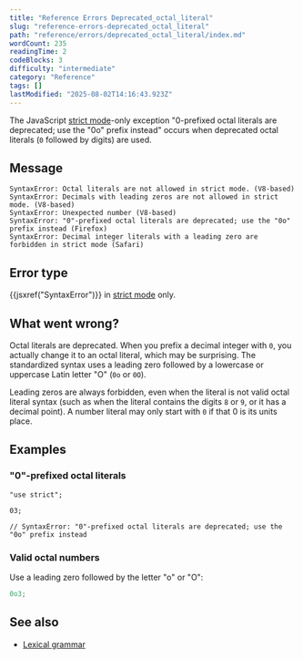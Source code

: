 ```yaml
---
title: "Reference Errors Deprecated_octal_literal"
slug: "reference-errors-deprecated_octal_literal"
path: "reference/errors/deprecated_octal_literal/index.md"
wordCount: 235
readingTime: 2
codeBlocks: 3
difficulty: "intermediate"
category: "Reference"
tags: []
lastModified: "2025-08-02T14:16:43.923Z"
---
```



The JavaScript [strict mode](/en-US/docs/Web/JavaScript/Reference/Strict_mode)-only exception "0-prefixed octal literals are deprecated; use the "0o" prefix instead" occurs when deprecated octal literals (`0` followed by digits) are used.

## Message

```plain
SyntaxError: Octal literals are not allowed in strict mode. (V8-based)
SyntaxError: Decimals with leading zeros are not allowed in strict mode. (V8-based)
SyntaxError: Unexpected number (V8-based)
SyntaxError: "0"-prefixed octal literals are deprecated; use the "0o" prefix instead (Firefox)
SyntaxError: Decimal integer literals with a leading zero are forbidden in strict mode (Safari)
```

## Error type

{{jsxref("SyntaxError")}} in [strict mode](/en-US/docs/Web/JavaScript/Reference/Strict_mode) only.

## What went wrong?

Octal literals are deprecated. When you prefix a decimal integer with `0`, you actually change it to an octal literal, which may be surprising. The standardized syntax uses a leading zero followed by a lowercase or uppercase Latin letter "O" (`0o` or `0O`).

Leading zeros are always forbidden, even when the literal is not valid octal literal syntax (such as when the literal contains the digits `8` or `9`, or it has a decimal point). A number literal may only start with `0` if that 0 is its units place.

## Examples

### "0"-prefixed octal literals

```js-nolint example-bad
"use strict";

03;

// SyntaxError: "0"-prefixed octal literals are deprecated; use the "0o" prefix instead
```

### Valid octal numbers

Use a leading zero followed by the letter "o" or "O":

```js example-good
0o3;
```

## See also

- [Lexical grammar](/en-US/docs/Web/JavaScript/Reference/Lexical_grammar#octal)
